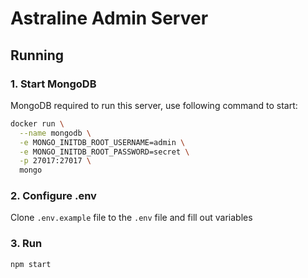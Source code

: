 # Astraline Admin Server

## Running

### 1. Start MongoDB

MongoDB required to run this server, use following command to start:
```bash
docker run \
  --name mongodb \
  -e MONGO_INITDB_ROOT_USERNAME=admin \
  -e MONGO_INITDB_ROOT_PASSWORD=secret \
  -p 27017:27017 \
  mongo
```


### 2. Configure .env

Clone `.env.example` file to the `.env` file and fill out variables

### 3. Run 

```
npm start
```
